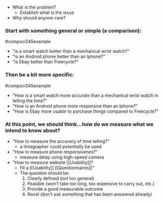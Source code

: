 - What is the problem?
	- Establish what is the issue
- Why should anyone care?

### Start with something general or simple (a comparison):
#compsci345example 
- "is a smart watch better than a mechanical wrist watch?"
- "is an Android phone better than an Iphone?"
- "is Ebay better than Freecycle?"
### Then be a bit more specific:
#compsci345example 
- "How is a smart watch more accurate than a mechanical wrist watch in telling the time?"
- "How is an Android phone more responsive than an Iphone?"
- "How is Ebay more usable to purchase things compared to Freecycle?"
### At this point, we should think...how do we measure what we intend to know about?
- "How to measure the accuracy of time telling?"
	- a timegrapher could potentially be used
- "How to measure phone responsivenes?"
	- measure delay using high-speed camera
- "How to measure website [[Usability]]?
	- fill a [[Usability]] [[Questionnaires]]"
	- The question should be:
		1. Clearly defined (not too general)
		2. Feasible (won't take too long, too expensive to carry out, etc.)
		3. Provide a good measurable outcome
		4. Novel (don't ask something that has been answered already)